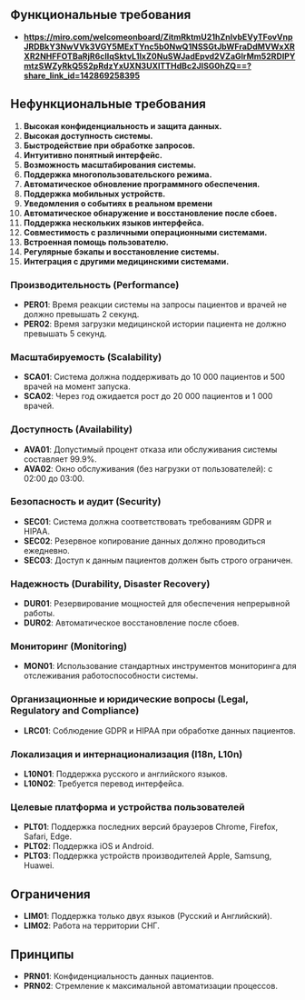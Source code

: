 ## Функциональные требования

- **https://miro.com/welcomeonboard/ZitmRktmU21hZnIvbEVyTFovVnpJRDBkY3NwVVk3VGY5MExTYnc5b0NwQ1NSSGtJbWFraDdMVWxXRXR2NHFFOTBaRjR6cllqSktvL1IxZ0NuSWJadEpvd2VZaGlrMm52RDlPYmtzSWZyRkQ5S2pRdzYxUXN3UXlTTHdBc2JISG0hZQ==?share_link_id=142869258395**

## Нефункциональные требования

1. **Высокая конфиденциальность и защита данных.**
2. **Высокая доступность системы.**
3. **Быстродействие при обработке запросов.**
4. **Интуитивно понятный интерфейс.**
5. **Возможность масштабирования системы.**
6. **Поддержка многопользовательского режима.**
7. **Автоматическое обновление программного обеспечения.**
8. **Поддержка мобильных устройств.**
9. **Уведомления о событиях в реальном времени**
10. **Автоматическое обнаружение и восстановление после сбоев.**
11. **Поддержка нескольких языков интерфейса.**
12. **Совместимость с различными операционными системами.**
13. **Встроенная помощь пользователю.**
14. **Регулярные бэкапы и восстановление системы.**
15. **Интеграция с другими медицинскими системами.**

### Производительность (Performance)

- **PER01**: Время реакции системы на запросы пациентов и врачей не должно превышать 2 секунд.
- **PER02**: Время загрузки медицинской истории пациента не должно превышать 5 секунд.

### Масштабируемость (Scalability)

- **SCA01**: Система должна поддерживать до 10 000 пациентов и 500 врачей на момент запуска.
- **SCA02**: Через год ожидается рост до 20 000 пациентов и 1 000 врачей.

### Доступность (Availability)

- **AVA01**: Допустимый процент отказа или обслуживания системы составляет 99.9%.
- **AVA02**: Окно обслуживания (без нагрузки от пользователей): с 02:00 до 03:00.

### Безопасность и аудит (Security)

- **SEC01**: Система должна соответствовать требованиям GDPR и HIPAA.
- **SEC02**: Резервное копирование данных должно проводиться ежедневно.
- **SEC03**: Доступ к данным пациентов должен быть строго ограничен.

### Надежность (Durability, Disaster Recovery)

- **DUR01**: Резервирование мощностей для обеспечения непрерывной работы.
- **DUR02**: Автоматическое восстановление после сбоев.

### Мониторинг (Monitoring)

- **MON01**:  Использование стандартных инструментов мониторинга для отслеживания работоспособности системы.

### Организационные и юридические вопросы (Legal, Regulatory and Compliance)

- **LRC01**: Соблюдение GDPR и HIPAA при обработке данных пациентов.

### Локализация и интернационализация (I18n, L10n)

- **L10N01**: Поддержка русского и английского языков.
- **L10N02**: Требуется перевод интерфейса.

### Целевые платформа и устройства пользователей

- **PLT01**: Поддержка последних версий браузеров Chrome, Firefox, Safari, Edge.
- **PLT02**: Поддержка iOS и Android.
- **PLT03**: Поддержка устройств производителей Apple, Samsung, Huawei.

## Ограничения

- **LIM01**: Поддержка только двух языков (Русский и Английский).
- **LIM02**: Работа на территории СНГ.

## Принципы

- **PRN01**: Конфиденциальность данных пациентов.
- **PRN02**: Стремление к максимальной автоматизации процессов.

